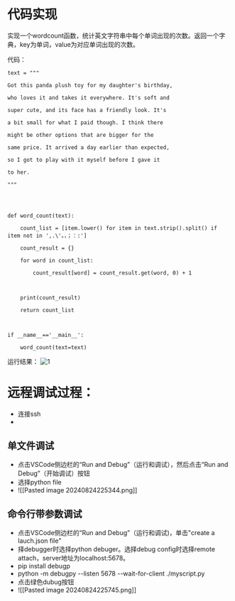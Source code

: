 # 代码实现

实现一个wordcount函数，统计英文字符串中每个单词出现的次数。返回一个字典，key为单词，value为对应单词出现的次数。

代码：

```
text = """

Got this panda plush toy for my daughter's birthday,

who loves it and takes it everywhere. It's soft and

super cute, and its face has a friendly look. It's

a bit small for what I paid though. I think there

might be other options that are bigger for the

same price. It arrived a day earlier than expected,

so I got to play with it myself before I gave it

to her.

"""

  
  

def word_count(text):

    count_list = [item.lower() for item in text.strip().split() if item not in ',.\'。，；：:']

    count_result = {}

    for word in count_list:

        count_result[word] = count_result.get(word, 0) + 1

  

    print(count_result)

    return count_list

  

if __name__=='__main__':

    word_count(text=text)
```

运行结果：
![1]("imgs/20240824224447.png")

# 远程调试过程：
- 连接ssh
- 
##  单文件调试
- 点击VSCode侧边栏的“Run and Debug”（运行和调试），然后点击“Run and Debug”（开始调试）按钮
- 选择python file 
- ![[Pasted image 20240824225344.png]]

## 命令行带参数调试

- 点击VSCode侧边栏的“Run and Debug”（运行和调试)，单击"create a lauch.json file"
- 择debugger时选择python debuger。选择debug config时选择remote attach，server地址为localhost:5678。
- pip install debugp
- python -m debugpy --listen 5678 --wait-for-client ./myscript.py
- 点击绿色dubug按钮
- ![[Pasted image 20240824225745.png]]